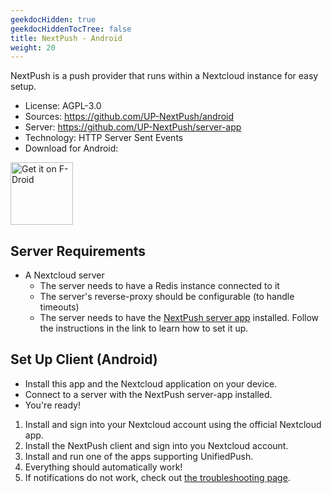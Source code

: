 ```yaml
---
geekdocHidden: true
geekdocHiddenTocTree: false
title: NextPush - Android
weight: 20
---
```


NextPush is a push provider that runs within a Nextcloud instance for easy setup.

* License: AGPL-3.0
* Sources: <https://github.com/UP-NextPush/android>
* Server: <https://github.com/UP-NextPush/server-app>
* Technology: HTTP Server Sent Events
* Download for Android:

[<img alt="Get it on F-Droid" src="/img/f-droid-badge.png" height=100>](https://f-droid.org/en/packages/org.unifiedpush.distributor.nextpush/)

## Server Requirements

* A Nextcloud server
  * The server needs to have a Redis instance connected to it
  * The server's reverse-proxy should be configurable (to handle timeouts)
  * The server needs to have the [NextPush server app](https://github.com/UP-NextPush/server-app) installed. Follow the instructions in the link to learn how to set it up.

## Set Up Client (Android)

* Install this app and the Nextcloud application on your device.
* Connect to a server with the NextPush server-app installed.
* You're ready!

1. Install and sign into your Nextcloud account using the official Nextcloud app.
2. Install the NextPush client and sign into you Nextcloud account.
3. Install and run one of the apps supporting UnifiedPush.
4. Everything should automatically work!
4. If notifications do not work, check out [the troubleshooting page](/users/troubleshooting/).
